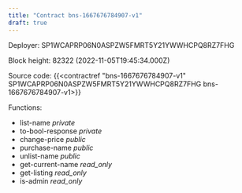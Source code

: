 ```yaml
---
title: "Contract bns-1667676784907-v1"
draft: true
---
```

Deployer: SP1WCAPRP06N0ASPZW5FMRT5Y21YWWHCPQ8RZ7FHG


 



Block height: 82322 (2022-11-05T19:45:34.000Z)

Source code: {{<contractref "bns-1667676784907-v1" SP1WCAPRP06N0ASPZW5FMRT5Y21YWWHCPQ8RZ7FHG bns-1667676784907-v1>}}

Functions:

* list-name _private_
* to-bool-response _private_
* change-price _public_
* purchase-name _public_
* unlist-name _public_
* get-current-name _read_only_
* get-listing _read_only_
* is-admin _read_only_
